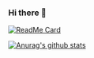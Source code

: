 ### Hi there 👋

<!--
**ciweigg2/ciweigg2** is a ✨ _special_ ✨ repository because its `README.md` (this file) appears on your GitHub profile.

Here are some ideas to get you started:

- 🔭 I’m currently working on ...
- 🌱 I’m currently learning ...
- 👯 I’m looking to collaborate on ...
- 🤔 I’m looking for help with ...
- 💬 Ask me about ...
- 📫 How to reach me: ...
- 😄 Pronouns: ...
- ⚡ Fun fact: ...
-->

[![ReadMe Card](https://github-readme-stats.vercel.app/api/pin/?username=ciweigg2&repo=springboot-dubbo-seata&show_owner=true&title_color=50DA8B&icon_color=50DA8B)](https://github.com/ciweigg2/springboot-dubbo-seata)

[![Anurag's github stats](https://github-readme-stats.vercel.app/api?username=ifgyong&show_icons=true)](https://github.com/ciweigg2/ciweigg2)
